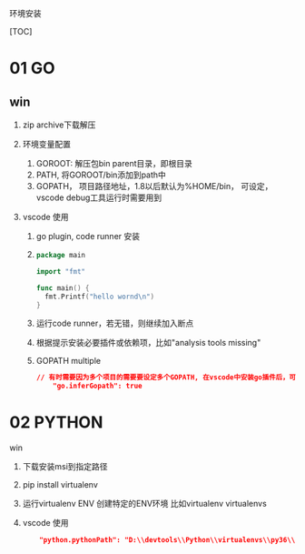 环境安装

[TOC]

# 01 GO

## win

1. zip archive下载解压

2. 环境变量配置 

   1. GOROOT: 解压包bin parent目录，即根目录
   2. PATH, 将GOROOT/bin添加到path中
   3. GOPATH， 项目路径地址，1.8以后默认为%HOME/bin， 可设定，vscode debug工具运行时需要用到

3. vscode 使用

   1. go plugin, code runner 安装

   2. ```go
      package main

      import "fmt"

      func main() {
        fmt.Printf("hello wornd\n")
      }
      ```

   3. 运行code runner，若无错，则继续加入断点

   4. 根据提示安装必要插件或依赖项，比如"analysis tools missing"

   5. GOPATH multiple

      ```json
      // 有时需要因为多个项目的需要要设定多个GOPATH, 在vscode中安装go插件后，可设定下列项为true,则当前根目录会作为GOPATH
          "go.inferGopath": true

      ```

# 02 PYTHON

win

1. 下载安装msi到指定路径

2. pip install virtualenv

3. 运行virtualenv  ENV 创建特定的ENV环境 比如virtualenv virtualenvs

4. vscode 使用

   ```json
       "python.pythonPath": "D:\\devtools\\Python\\virtualenvs\\py36\\Scripts\\python.exe",

   ```

   ​